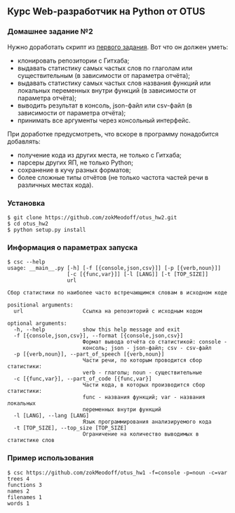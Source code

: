 ## **Курс Web-разработчик на Python от OTUS**

### **Домашнее задание №2**

Нужно доработать скрипт из [первого задания](https://github.com/zokMeodoff/otus_hw1). Вот что он должен уметь:
* клонировать репозитории с Гитхаба;
* выдавать статистику самых частых слов по глаголам или существительным (в зависимости от параметра отчёта);
* выдавать статистику самых частых слов названия функций или локальных переменных внутри функций (в зависимости от параметра отчёта);
* выводить результат в консоль, json-файл или csv-файл (в зависимости от параметра отчёта);
* принимать все аргументы через консольный интерфейс.

При доработке предусмотреть, что вскоре в программу понадобится добавлять:
* получение кода из других места, не только с Гитхаба;
* парсеры других ЯП, не только Python;
* сохранение в кучу разных форматов;
* более сложные типы отчётов (не только частота частей речи в различных местах кода).

### Установка

```консоль
$ git clone https://github.com/zokMeodoff/otus_hw2.git
$ cd otus_hw2
$ python setup.py install
```

### Информация о параметрах запуска

```консоль
$ csc --help
usage: __main__.py [-h] [-f [{console,json,csv}]] [-p [{verb,noun}]]
                   [-c [{func,var}]] [-l [LANG]] [-t [TOP_SIZE]]
                   url

Сбор статистики по наиболее часто встречающимся словам в исходном коде

positional arguments:
  url                   Ссылка на репозиторий с исходным кодом

optional arguments:
  -h, --help            show this help message and exit
  -f [{console,json,csv}], --format [{console,json,csv}]
                        Формат вывода отчёта со статистикой: console -
                        консоль; json - json-файл; csv - csv-файл
  -p [{verb,noun}], --part_of_speech [{verb,noun}]
                        Части речи, по которым проводится сбор статистики:
                        verb - глаголы; noun - существительные
  -c [{func,var}], --part_of_code [{func,var}]
                        Части кода, в которых производится сбор статистики:
                        func - названия функций; var - названия локальных
                        переменных внутри функций
  -l [LANG], --lang [LANG]
                        Язык программирования анализируемого кода
  -t [TOP_SIZE], --top_size [TOP_SIZE]
                        Ограничение на количество выводимых в статистике слов
```

### Пример использования

```консоль
$ csc https://github.com/zokMeodoff/otus_hw1 -f=console -p=noun -c=var
trees 4
functions 3
names 2
filenames 1
words 1
```
